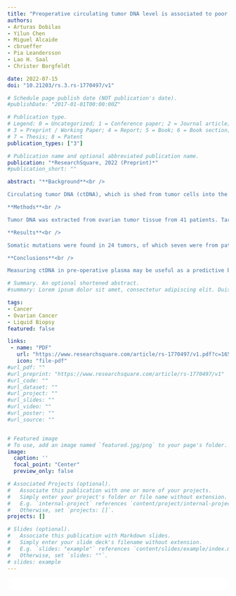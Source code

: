 ```yaml
---
title: "Preoperative circulating tumor DNA level is associated to poor overall survival in patients with ovarian cancer"
authors:
- Arturas Dobilas
- Yilun Chen
- Miguel Alcaide
- cbrueffer
- Pia Leandersson
- Lao H. Saal
- Christer Borgfeldt

date: 2022-07-15
doi: "10.21203/rs.3.rs-1770497/v1"

# Schedule page publish date (NOT publication's date).
#publishDate: "2017-01-01T00:00:00Z"

# Publication type.
# Legend: 0 = Uncategorized; 1 = Conference paper; 2 = Journal article;
# 3 = Preprint / Working Paper; 4 = Report; 5 = Book; 6 = Book section;
# 7 = Thesis; 8 = Patent
publication_types: ["3"]

# Publication name and optional abbreviated publication name.
publication: "*ResearchSquare, 2022 (Preprint)*"
#publication_short: ""

abstract: "**Background**<br />

Circulating tumor DNA (ctDNA), which is shed from tumor cells into the blood, is a promising minimal-invasive method for cancer diagnostics and monitoring. The aim of this study was to evaluate preoperative ctDNA levels in the plasma of patients with ovarian cancer and correlate the levels to clinicopathological parameters and patient outcome.<br />

**Methods**<br />

Tumor DNA was extracted from ovarian tumor tissue from 41 patients. Targeted sequencing using a panel of 127 genes recurrently mutated in cancer was performed to identify candidate somatic mutations in the tumor DNA. SAGAsafe digital PCR (dPCR) assays targeting the candidate mutations were used to measure ctDNA levels in patient plasma samples, obtained prior to surgery, to evaluate ctDNA levels in terms of mutant copy number/mL and variant allele frequency.<br />

**Results**<br />

Somatic mutations were found in 24 tumors, of which seven were from patients with borderline, and 17 with invasive cancer diagnosis. TP53 was the most frequently mutated gene. Fifteen of 24 patients had detectable ctDNA levels in pre-operative plasma. Plasma ctDNA mutant concentration increased with higher stage (ptrend <0.001). Cancer patients with more than 10 ctDNA mutant copies/mL in plasma prior to surgery had significantly worse overall survival (p = 0.008).<br />

**Conclusions**<br />

Measuring ctDNA in pre-operative plasma may be useful as a predictive biomarker for tumor staging and prognosis in ovarian cancer patients."

# Summary. An optional shortened abstract.
#summary: Lorem ipsum dolor sit amet, consectetur adipiscing elit. Duis posuere tellus ac convallis placerat. Proin tincidunt magna sed ex sollicitudin condimentum.

tags:
- Cancer
- Ovarian Cancer
- Liquid Biopsy
featured: false

links:
 - name: "PDF"
   url: "https://www.researchsquare.com/article/rs-1770497/v1.pdf?c=1657923160000"
   icon: "file-pdf"
#url_pdf: ""
#url_preprint: "https://www.researchsquare.com/article/rs-1770497/v1"
#url_code: ""
#url_dataset: ""
#url_project: ""
#url_slides: ""
#url_video: ""
#url_poster: ""
#url_source: ""


# Featured image
# To use, add an image named `featured.jpg/png` to your page's folder. 
image:
  caption: ''
  focal_point: "Center"
  preview_only: false

# Associated Projects (optional).
#   Associate this publication with one or more of your projects.
#   Simply enter your project's folder or file name without extension.
#   E.g. `internal-project` references `content/project/internal-project/index.md`.
#   Otherwise, set `projects: []`.
projects: []

# Slides (optional).
#   Associate this publication with Markdown slides.
#   Simply enter your slide deck's filename without extension.
#   E.g. `slides: "example"` references `content/slides/example/index.md`.
#   Otherwise, set `slides: ""`.
# slides: example
---
```


<html>
  <style>
    section {
        background: white;
        color: black;
        border-radius: 1em;
        padding: 1em;
        left: 50% }
    #inner {
        display: inline-block;
        display: flex;
        align-items: center;
        justify-content: center }
  </style>
  <section>
    <div id="inner">
      <script type='text/javascript' src='https://d1bxh8uas1mnw7.cloudfront.net/assets/embed.js'></script>
        <span style="float:left";
          class="__dimensions_badge_embed__"
          data-doi="https://doi.org/10.21203/rs.3.rs-1770497/v1"
          data-hide-zero-citations="true"
          data-legend="always">
        </span>
      <script async src="https://badge.dimensions.ai/badge.js" charset="utf-8"></script>
        <div style="float:right";
          data-link-target="_blank"
          data-badge-details="right"
          data-badge-type="medium-donut"
          data-doi="https://doi.org/10.21203/rs.3.rs-1770497/v1"
          data-condensed="true"
          data-hide-no-mentions="true"
          class="altmetric-embed">
        </div>
    </div>
  </section>
